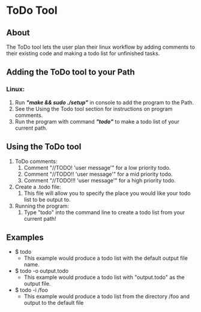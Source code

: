 # ToDo Tool

## About
The ToDo tool lets the user plan their linux workflow by adding comments to their 
existing code and making a todo list for unfinished tasks.

## Adding the ToDo tool to your Path
### Linux:
1. Run ***"make && sudo ./setup"***  in console to add the program to the Path.
2. See the Using the Todo tool section for instructions on program comments.
3. Run the program with command ***"todo"*** to make a todo list of your current path.

## Using the ToDo tool
1. ToDo comments:
	1. Comment "//TODO! 'user message'" for a low priority todo.
	2. Comment "//TODO!! 'user message'" for a mid priority todo.
	3. Comment "//TODO!!! 'user message'" for a high priority todo.
2. Create a .todo file:
	1. This file will allow you to specify the place you would like your todo list to be output to.
3. Running the program:
	1. Type "todo" into the command line to create a todo list from your current path!

## Examples
- $ todo 
	- This example would produce a todo list with the default output file name.
- $ todo -o output.todo
	- This example would produce a todo list with "output.todo" as the output file.
- $ todo -i /foo
	- This example would produce a todo list from the directory /foo 
	and output to the default file
